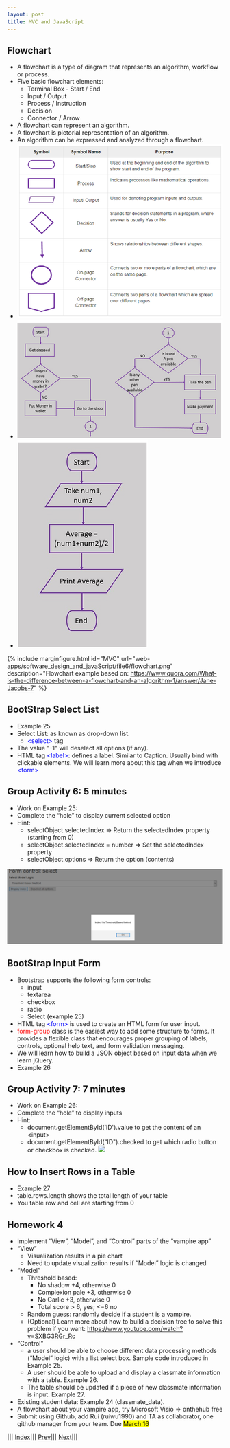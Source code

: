 ```yaml
---
layout: post
title: MVC and JavaScript
---
```


## Flowchart

* A flowchart is a type of diagram that represents an algorithm, workflow or process.
* Five basic flowchart elements:
  * Terminal Box - Start / End
  * Input / Output
  * Process / Instruction
  * Decision
  * Connector / Arrow
* A flowchart can represent an algorithm.
* A flowchart is pictorial representation of an algorithm.
* An algorithm can be expressed and analyzed through a flowchart.
* ![](1.png)
* ![](2.png)
* ![](3.png)

{% include marginfigure.html id="MVC" url="web-apps/software_design_and_javaScript/file6/flowchart.png" description="Flowchart example based on: https://www.quora.com/What-is-the-difference-between-a-flowchart-and-an-algorithm-1/answer/Jane-Jacobs-7" %}



## BootStrap Select List
* Example 25
* Select List: as known as drop-down list.
  * <font color=blue>&lt;select&gt;</font> tag
* The value "-1" will deselect all options (if any).
* HTML tag <font color=blue>&lt;label&gt;</font>: defines a label. Similar to Caption. Usually bind with clickable elements. We will learn more about this tag when we introduce <font color=blue>&lt;form&gt;</font>

## Group Activity 6: 5 minutes
* Work on Example 25:
* Complete the “hole” to display current selected option
* Hint:
  * selectObject.selectedIndex => Return the selectedIndex property (starting from 0)
  * selectObject.selectedIndex = number => Set the selectedIndex property
  * selectObject.options => Return the option (contents)

![](ga.png)

## BootStrap Input Form
* Bootstrap supports the following form controls:
  * input
  * textarea
  * checkbox
  * radio
  * Select (example 25)
* HTML tag <font color=blue>&lt;form&gt;</font>  is used to create an HTML form for user input.
* <font color=red>form-group</font> class is the easiest way to add some structure to forms. It provides a flexible class that encourages proper grouping of labels, controls, optional help text, and form validation messaging.
* We will learn how to build a JSON object based on input data when we learn jQuery.
* Example 26

## Group Activity 7: 7 minutes
* Work on Example 26:
* Complete the “hole” to display inputs
* Hint:
  * document.getElementById(‘ID').value to get the content of an &lt;input&gt;
  * document.getElementById(“ID").checked to get which radio button or checkbox is checked.
![](ga1.png)

## How to Insert Rows in a Table
* Example 27
* table.rows.length shows the total length of your table
* You table row and cell are starting from 0

## Homework 4
* Implement “View”, “Model”, and “Control” parts of the “vampire app”
* “View”
  * Visualization results in a pie chart
  * Need to update visualization results if “Model” logic is changed
* “Model” 
  * Threshold based:
    * No shadow +4, otherwise 0
    * Complexion pale +3, otherwise 0
    * No Garlic +3, otherwise 0
    * Total score > 6, yes; <=6 no
  * Random guess: randomly decide if a student is a vampire.
  * (Optional) Learn more about how to build a decision tree to solve this problem if you want: <https://www.youtube.com/watch?v=SXBG3RGr_Rc>
* “Control”
  * a user should be able to choose different data processing methods (“Model” logic) with a list select box. Sample code introduced in Example 25.
  * A user should be able to upload and display a classmate information with a table. Example 26. 
  * The table should be updated if a piece of new classmate information is input. Example 27.
* Existing student data: Example 24 (classmate_data).
* A flowchart about your vampire app, try Microsoft Visio => onthehub free
* Submit using Github, add Rui (ruiwu1990) and TA as collaborator, one github manager from your team. Due <mark>March 16</mark>


||| [Index](../../)||| [Prev](../file5/)||| [Next](../file7/)|||





















